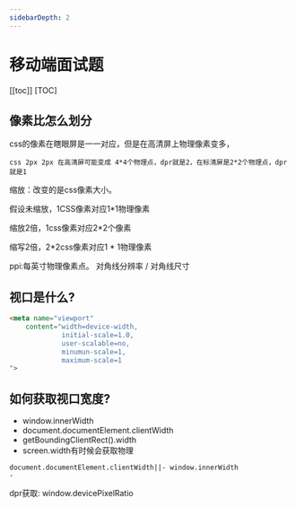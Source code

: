 ```yaml
---
sidebarDepth: 2
---
```


# 移动端面试题
[[toc]]
[TOC]
## 像素比怎么划分

css的像素在瞎眼屏是一一对应，但是在高清屏上物理像素变多，

```
css 2px 2px 在高清屏可能变成 4*4个物理点，dpr就是2，在标清屏是2*2个物理点，dpr就是1
```

缩放：改变的是css像素大小。

假设未缩放，1CSS像素对应1*1物理像素

缩放2倍，1css像素对应2*2个像素

缩写2倍，2*2css像素对应1 * 1物理像素

ppi:每英寸物理像素点。 对角线分辨率 / 对角线尺寸

## 视口是什么?

```html
<meta name="viewport"
    content="width=device-width, 
             initial-scale=1.0,
             user-scalable=no,
             minumun-scale=1,
             maximum-scale=1
">
```

## 如何获取视口宽度?

- window.innerWidth
- document.documentElement.clientWidth
- getBoundingClientRect().width
- screen.width有时候会获取物理

```
document.documentElement.clientWidth||- window.innerWidth
- 
```

dpr获取: window.devicePixelRatio



